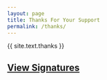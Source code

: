 ```yaml
---
layout: page
title: Thanks For Your Support
permalink: /thanks/
---
```

{{ site.text.thanks }}

## [View Signatures](/signatures/)
